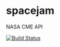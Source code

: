 # spacejam
NASA CME API

[![Build Status](https://app.travis-ci.com/OLGJ/spacejam.svg?branch=main)](https://app.travis-ci.com/OLGJ/spacejam)

